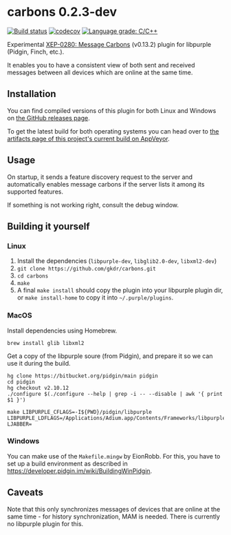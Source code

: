 # carbons 0.2.3-dev
[![Build status](https://ci.appveyor.com/api/projects/status/0t32ouomatf2teld/branch/dev?svg=true)](https://ci.appveyor.com/project/gkdr/carbons/branch/dev)
[![codecov](https://codecov.io/gh/gkdr/carbons/branch/dev/graph/badge.svg)](https://codecov.io/gh/gkdr/carbons)
[![Language grade: C/C++](https://img.shields.io/lgtm/grade/cpp/g/gkdr/carbons.svg?logo=lgtm&logoWidth=18)](https://lgtm.com/projects/g/gkdr/carbons/context:cpp)

Experimental [XEP-0280: Message Carbons](https://xmpp.org/extensions/xep-0280.html) (v0.13.2) plugin for libpurple (Pidgin, Finch, etc.).

It enables you to have a consistent view of both sent and received messages between all devices which are online at the same time.

## Installation
You can find compiled versions of this plugin for both Linux and Windows on [the GitHub releases page](https://github.com/gkdr/carbons/releases).


To get the latest build for both operating systems you can head over to [the artifacts page of this project's current build on AppVeyor](https://ci.appveyor.com/project/gkdr/carbons/build/artifacts).

## Usage
On startup, it sends a feature discovery request to the server and automatically enables message carbons if the server lists it among its supported features.

If something is not working right, consult the debug window.


## Building it yourself

### Linux
1. Install the dependencies (`libpurple-dev`, `libglib2.0-dev`, `libxml2-dev`)
2. `git clone https://github.com/gkdr/carbons.git`
3. `cd carbons`
4. `make`
5. A final `make install` should copy the plugin into your libpurple plugin dir, or `make install-home` to copy it into `~/.purple/plugins`.

### MacOS

Install dependencies using Homebrew.

```
brew install glib libxml2
```

Get a copy of the libpurple soure (from Pidgin), and prepare it so we can use it
during the build.

```
hg clone https://bitbucket.org/pidgin/main pidgin
cd pidgin
hg checkout v2.10.12
./configure $(./configure --help | grep -i -- --disable | awk '{ print $1 }')
```

```
make LIBPURPLE_CFLAGS=-I${PWD}/pidgin/libpurple LIBPURPLE_LDFLAGS=/Applications/Adium.app/Contents/Frameworks/libpurple.framework/libpurple LJABBER=
```

### Windows
You can make use of the `Makefile.mingw` by EionRobb.
For this, you have to set up a build environment as described in https://developer.pidgin.im/wiki/BuildingWinPidgin.

## Caveats
Note that this only synchronizes messages of devices that are online at the same time - for history synchronization, MAM is needed.
There is currently no libpurple plugin for this.
